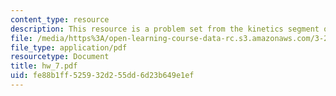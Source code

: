 ```yaml
---
content_type: resource
description: This resource is a problem set from the kinetics segment of the course.
file: /media/https%3A/open-learning-course-data-rc.s3.amazonaws.com/3-205-thermodynamics-and-kinetics-of-materials-fall-2006/fe88b1ff525932d255dd6d23b649e1ef_hw_7.pdf
file_type: application/pdf
resourcetype: Document
title: hw_7.pdf
uid: fe88b1ff-5259-32d2-55dd-6d23b649e1ef
---
```

